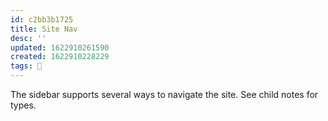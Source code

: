 ```yaml
---
id: c2bb3b1725
title: Site Nav
desc: ''
updated: 1622910261590
created: 1622910228229
tags: 🌿
---
```


The sidebar supports several ways to navigate the site. See child notes for types.
